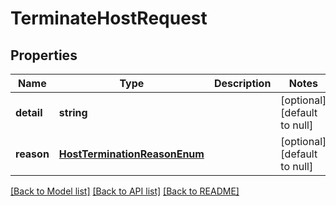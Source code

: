 # TerminateHostRequest

## Properties
Name | Type | Description | Notes
------------ | ------------- | ------------- | -------------
**detail** | **string** |  | [optional] [default to null]
**reason** | [**HostTerminationReasonEnum**](HostTerminationReasonEnum.md) |  | [optional] [default to null]

[[Back to Model list]](../README.md#documentation-for-models) [[Back to API list]](../README.md#documentation-for-api-endpoints) [[Back to README]](../README.md)


